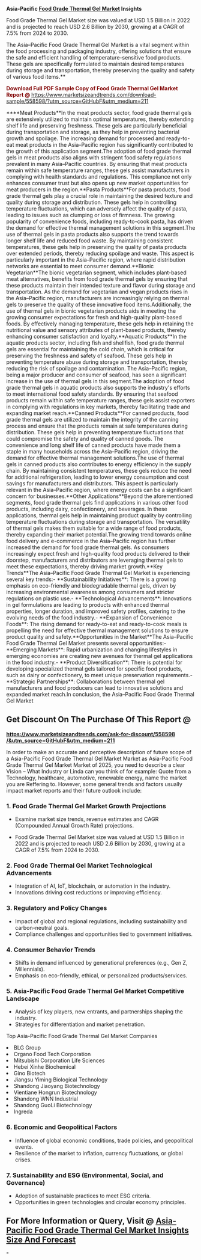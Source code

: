 <p><strong>Asia-Pacific&nbsp;<a href=""https://www.marketsizeandtrends.com/download-sample/558598/&amp;utm_source=GitHubF&amp;utm_medium=211"">Food Grade Thermal Gel Market</a> Insights</strong></p><p>Food Grade Thermal Gel Market size was valued at USD 1.5 Billion in 2022 and is projected to reach USD 2.6 Billion by 2030, growing at a CAGR of 7.5% from 2024 to 2030.</p><p>The Asia–Pacific Food Grade Thermal Gel Market is a vital segment within the food processing and packaging industry, offering solutions that ensure the safe and efficient handling of temperature-sensitive food products. These gels are specifically formulated to maintain desired temperatures during storage and transportation, thereby preserving the quality and safety of various food items.**<p><strong><span style="color: #800000;">Download Full PDF Sample Copy of Food Grade Thermal Gel Market Report @</span>&nbsp;</strong><a href="https://www.marketsizeandtrends.com/download-sample/558598/?utm_source=GitHubF&amp;utm_medium=211" target="_blank">https://www.marketsizeandtrends.com/download-sample/558598/?utm_source=GitHubF&amp;utm_medium=211</a></p>****Meat Products**In the meat products sector, food grade thermal gels are extensively utilized to maintain optimal temperatures, thereby extending shelf life and preserving freshness. These gels are particularly beneficial during transportation and storage, as they help in preventing bacterial growth and spoilage. The increasing demand for processed and ready-to-eat meat products in the Asia–Pacific region has significantly contributed to the growth of this application segment.The adoption of food grade thermal gels in meat products also aligns with stringent food safety regulations prevalent in many Asia–Pacific countries. By ensuring that meat products remain within safe temperature ranges, these gels assist manufacturers in complying with health standards and regulations. This compliance not only enhances consumer trust but also opens up new market opportunities for meat producers in the region.**Pasta Products**For pasta products, food grade thermal gels play a crucial role in maintaining the desired texture and quality during storage and distribution. These gels help in controlling temperature fluctuations, which can adversely affect the quality of pasta, leading to issues such as clumping or loss of firmness. The growing popularity of convenience foods, including ready-to-cook pasta, has driven the demand for effective thermal management solutions in this segment.The use of thermal gels in pasta products also supports the trend towards longer shelf life and reduced food waste. By maintaining consistent temperatures, these gels help in preserving the quality of pasta products over extended periods, thereby reducing spoilage and waste. This aspect is particularly important in the Asia–Pacific region, where rapid distribution networks are essential to meet consumer demand.**Bionic Vegetarian**The bionic vegetarian segment, which includes plant-based meat alternatives, benefits from food grade thermal gels by ensuring that these products maintain their intended texture and flavor during storage and transportation. As the demand for vegetarian and vegan products rises in the Asia–Pacific region, manufacturers are increasingly relying on thermal gels to preserve the quality of these innovative food items.Additionally, the use of thermal gels in bionic vegetarian products aids in meeting the growing consumer expectations for fresh and high-quality plant-based foods. By effectively managing temperature, these gels help in retaining the nutritional value and sensory attributes of plant-based products, thereby enhancing consumer satisfaction and loyalty.**Aquatic Products**In the aquatic products sector, including fish and shellfish, food grade thermal gels are essential for maintaining the cold chain, which is critical for preserving the freshness and safety of seafood. These gels help in preventing temperature abuse during storage and transportation, thereby reducing the risk of spoilage and contamination. The Asia–Pacific region, being a major producer and consumer of seafood, has seen a significant increase in the use of thermal gels in this segment.The adoption of food grade thermal gels in aquatic products also supports the industry's efforts to meet international food safety standards. By ensuring that seafood products remain within safe temperature ranges, these gels assist exporters in complying with regulations in key markets, thereby facilitating trade and expanding market reach.**Canned Products**For canned products, food grade thermal gels are utilized to maintain the integrity of the canning process and ensure that the products remain at safe temperatures during distribution. These gels help in preventing temperature fluctuations that could compromise the safety and quality of canned goods. The convenience and long shelf life of canned products have made them a staple in many households across the Asia–Pacific region, driving the demand for effective thermal management solutions.The use of thermal gels in canned products also contributes to energy efficiency in the supply chain. By maintaining consistent temperatures, these gels reduce the need for additional refrigeration, leading to lower energy consumption and cost savings for manufacturers and distributors. This aspect is particularly relevant in the Asia–Pacific region, where energy costs can be a significant concern for businesses.**Other Applications**Beyond the aforementioned segments, food grade thermal gels find applications in various other food products, including dairy, confectionery, and beverages. In these applications, thermal gels help in maintaining product quality by controlling temperature fluctuations during storage and transportation. The versatility of thermal gels makes them suitable for a wide range of food products, thereby expanding their market potential.The growing trend towards online food delivery and e-commerce in the Asia–Pacific region has further increased the demand for food grade thermal gels. As consumers increasingly expect fresh and high-quality food products delivered to their doorstep, manufacturers and distributors are leveraging thermal gels to meet these expectations, thereby driving market growth.**Key Trends**The Asia–Pacific Food Grade Thermal Gel Market is experiencing several key trends:- **Sustainability Initiatives**: There is a growing emphasis on eco-friendly and biodegradable thermal gels, driven by increasing environmental awareness among consumers and stricter regulations on plastic use.- **Technological Advancements**: Innovations in gel formulations are leading to products with enhanced thermal properties, longer duration, and improved safety profiles, catering to the evolving needs of the food industry.- **Expansion of Convenience Foods**: The rising demand for ready-to-eat and ready-to-cook meals is propelling the need for effective thermal management solutions to ensure product quality and safety.**Opportunities in the Market**The Asia–Pacific Food Grade Thermal Gel Market presents several opportunities:- **Emerging Markets**: Rapid urbanization and changing lifestyles in emerging economies are creating new avenues for thermal gel applications in the food industry.- **Product Diversification**: There is potential for developing specialized thermal gels tailored for specific food products, such as dairy or confectionery, to meet unique preservation requirements.- **Strategic Partnerships**: Collaborations between thermal gel manufacturers and food producers can lead to innovative solutions and expanded market reach.In conclusion, the Asia–Pacific Food Grade Thermal Gel Market </p><h2><strong>Get Discount On The Purchase Of This Report @&nbsp;</strong></h2><p><strong><a href=""https://www.marketsizeandtrends.com/ask-for-discount/558598/&amp;utm_source=GitHubF&amp;utm_medium=211"" target=""_blank"">https://www.marketsizeandtrends.com/ask-for-discount/558598<br />/&amp;utm_source=GitHubF&amp;utm_medium=211</a></strong></p><p>In order to make an accurate and perceptive description of future scope of a Asia-Pacific&nbsp;Food Grade Thermal Gel Market Market as Asia-Pacific&nbsp;Food Grade Thermal Gel Market Market of 2025, you need to describe a clear Vision &ndash; What Industry or Linda can you think of for example: Quote from a Technology, healthcare, automotive, renewable energy, name the market you are Reffering to. However, some general trends and factors usually impact market reports and their future outlook include:</p><h3>1.&nbsp;<strong>Food Grade Thermal Gel Market Growth Projections</strong></h3><ul><li>Examine market size trends, revenue estimates and CAGR (Compounded Annual Growth Rate) projections.</li><li><p>Food Grade Thermal Gel Market size was valued at USD 1.5 Billion in 2022 and is projected to reach USD 2.6 Billion by 2030, growing at a CAGR of 7.5% from 2024 to 2030.</p></li></ul><h3>2.&nbsp;<strong>Food Grade Thermal Gel Market Technological Advancements</strong></h3><ul><li>Integration of AI, IoT, blockchain, or automation in the industry.</li><li>Innovations driving cost reductions or improving efficiency.</li></ul><h3>3.&nbsp;<strong>Regulatory and Policy Changes</strong></h3><ul><li>Impact of global and regional regulations, including sustainability and carbon-neutral goals.</li><li>Compliance challenges and opportunities tied to government initiatives.</li></ul><h3>4.&nbsp;<strong>Consumer Behavior Trends</strong></h3><ul><li>Shifts in demand influenced by generational preferences (e.g., Gen Z, Millennials).</li><li>Emphasis on eco-friendly, ethical, or personalized products/services.</li></ul><h3>5.&nbsp;<strong>Asia-Pacific Food Grade Thermal Gel Market Competitive Landscape</strong></h3><ul><li>Analysis of key players, new entrants, and partnerships shaping the industry.</li><li>Strategies for differentiation and market penetration.</li></ul><p data-pm-slice=""1 1 []"">Top Asia-Pacific Food Grade Thermal Gel Market Companies</p><div data-test-id=""""><p><li>BLG Group</li><li> Organo Food Tech Corporation</li><li> Mitsubishi Corporation Life Sciences</li><li> Hebei Xinhe Biochemical</li><li> Gino Biotech</li><li> Jiangsu Yiming Biological Technology</li><li> Shandong Jiaoyang Biotechnology</li><li> Vientiane Hongrun Biotechnology</li><li> Shandong WNN Industrial</li><li> Shandong GuoLi Biotechnology</li><li> Ingreda</li></p></div><h3>6.&nbsp;<strong>Economic and Geopolitical Factors</strong></h3><ul><li>Influence of global economic conditions, trade policies, and geopolitical events.</li><li>Resilience of the market to inflation, currency fluctuations, or global crises.</li></ul><h3>7.&nbsp;<strong>Sustainability and ESG (Environmental, Social, and Governance)</strong></h3><ul><li>Adoption of sustainable practices to meet ESG criteria.</li><li>Opportunities in green technologies and circular economy principles.</li></ul><h2><strong>For More Information or Query, Visit @&nbsp;</strong><a href=""https://www.verifiedmarketreports.com/product/food-grade-thermal-gel-market/"" target=""_blank"">Asia-Pacific Food Grade Thermal Gel Market Insights Size And Forecast</a></h2>"
